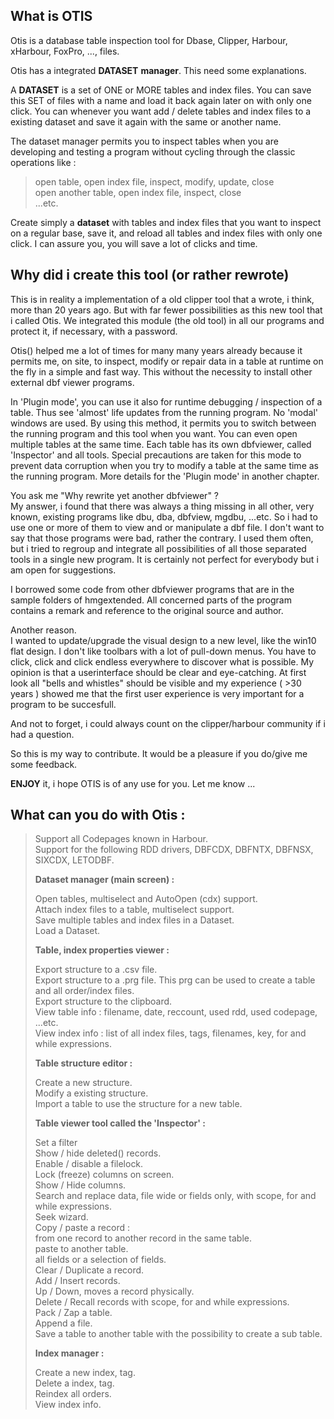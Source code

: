 
**What is OTIS**
----------------
Otis is a database table inspection tool for Dbase, Clipper, Harbour,
xHarbour, FoxPro, ..., files.

Otis has a integrated **DATASET** **manager**. This need some
explanations.

A **DATASET** is a set of ONE or MORE tables and index files. You can save
this SET of files with a name and load it back again later on with only
one click. You can whenever you want add / delete tables and index files
to a existing dataset and save it again with the same or another name.

The dataset manager permits you to inspect tables when you are
developing and testing a program without cycling through the classic
operations like :

> open table, open index file, inspect, modify, update, close\
> open another table, open index file, inspect, close\
> \...etc.

Create simply a **dataset** with tables and index files that you want to
inspect on a regular base, save it, and reload all tables and index
files with only one click. I can assure you, you will save a lot of
clicks and time.

**Why did i create this tool (or rather rewrote)**
--------------------------------------------------

This is in reality a implementation of a old clipper tool that a wrote,
i think, more than 20 years ago. But with far fewer possibilities as
this new tool that i called Otis. We integrated this module (the old
tool) in all our programs and protect it, if necessary, with a password.

Otis() helped me a lot of times for many many years already because it
permits me, on site, to inspect, modify or repair data in a table at
runtime on the fly in a simple and fast way. This without the necessity
to install other external dbf viewer programs.

In 'Plugin mode', you can use it also for runtime debugging / inspection
of a table. Thus see \'almost\' life updates from the running program.
No \'modal\' windows are used. By using this method, it permits you to
switch between the running program and this tool when you want. You can
even open multiple tables at the same time. Each table has its own
dbfviewer, called 'Inspector' and all tools. Special precautions are
taken for this mode to prevent data corruption when you try to modify a
table at the same time as the running program. More details for the
'Plugin mode' in another chapter.

You ask me \"Why rewrite yet another dbfviewer\" ?\
My answer, i found that there was always a thing missing in all other,
very known, existing programs like dbu, dba, dbfview, mgdbu, \...etc. So
i had to use one or more of them to view and or manipulate a dbf file. I
don't want to say that those programs were bad, rather the contrary. I
used them often, but i tried to regroup and integrate all possibilities
of all those separated tools in a single new program. It is certainly
not perfect for everybody but i am open for suggestions.

I borrowed some code from other dbfviewer programs that are in the
sample folders of hmgextended. All concerned parts of the program
contains a remark and reference to the original source and author.

Another reason.\
I wanted to update/upgrade the visual design to a new level, like the
win10 flat design. I don\'t like toolbars with a lot of pull-down menus.
You have to click, click and click endless everywhere to discover what
is possible. My opinion is that a userinterface should be clear and
eye-catching. At first look all \"bells and whistles\" should be visible
and my experience ( \>30 years ) showed me that the first user
experience is very important for a program to be succesfull.

And not to forget, i could always count on the clipper/harbour community
if i had a question.

So this is my way to contribute. It would be a pleasure if you do/give
me some feedback.

**ENJOY** it, i hope OTIS is of any use for you. Let me know ...


**What can you do with Otis :**
-------------------------------

> Support all Codepages known in Harbour.\
> Support for the following RDD drivers, DBFCDX, DBFNTX, DBFNSX, SIXCDX,
> LETODBF.
>
> **Dataset manager (main screen) :**
>
> Open tables, multiselect and AutoOpen (cdx) support.\
> Attach index files to a table, multiselect support.\
> Save multiple tables and index files in a Dataset.\
> Load a Dataset.
>
> **Table, index properties viewer :**
>
> Export structure to a .csv file.\
> Export structure to a .prg file. This prg can be used to create a
> table and all order/index files.\
> Export structure to the clipboard.\
> View table info : filename, date, reccount, used rdd, used codepage,
> ...etc.\
> View index info : list of all index files, tags, filenames, key, for
> and while expressions.
>
> **Table structure editor :**
>
> Create a new structure.\
> Modify a existing structure.\
> Import a table to use the structure for a new table.
>
> **Table viewer tool called the 'Inspector' :**
>
> Set a filter\
> Show / hide deleted() records.\
> Enable / disable a filelock.\
> Lock (freeze) columns on screen.\
> Show / Hide columns.\
> Search and replace data, file wide or fields only, with scope, for and
> while expressions.\
> Seek wizard.\
> Copy / paste a record :\
> from one record to another record in the same table.\
> paste to another table.\
> all fields or a selection of fields.\
> Clear / Duplicate a record.\
> Add / Insert records.\
> Up / Down, moves a record physically.\
> Delete / Recall records with scope, for and while expressions.\
> Pack / Zap a table.\
> Append a file.\
> Save a table to another table with the possibility to create a sub
> table.
>
> **Index manager :**
>
> Create a new index, tag.\
> Delete a index, tag.\
> Reindex all orders.\
> View index info.

